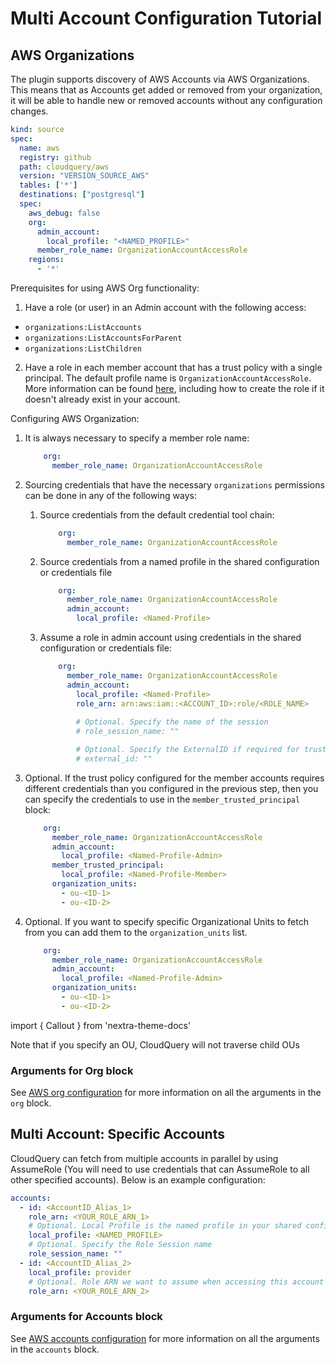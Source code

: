 # Multi Account Configuration Tutorial

## AWS Organizations

The plugin supports discovery of AWS Accounts via AWS Organizations. This means that as Accounts get added or removed from your organization, it will be able to handle new or removed accounts without any configuration changes.

```yaml
kind: source
spec:
  name: aws
  registry: github
  path: cloudquery/aws
  version: "VERSION_SOURCE_AWS"
  tables: ['*']
  destinations: ["postgresql"]
  spec:
    aws_debug: false
    org:
      admin_account:
        local_profile: "<NAMED_PROFILE>"
      member_role_name: OrganizationAccountAccessRole
    regions:
      - '*'
  ```

Prerequisites for using AWS Org functionality:

1. Have a role (or user) in an Admin account with the following access:

  - `organizations:ListAccounts`
  - `organizations:ListAccountsForParent`
  - `organizations:ListChildren`

2. Have a role in each member account that has a trust policy with a single principal. The default profile name is `OrganizationAccountAccessRole`. More information can be found [here](https://docs.aws.amazon.com/organizations/latest/userguide/orgs_manage_accounts_access.html#orgs_manage_accounts_create-cross-account-role), including how to create the role if it doesn't already exist in your account.

Configuring AWS Organization:

1. It is always necessary to specify a member role name:

   ```yaml copy
       org:
         member_role_name: OrganizationAccountAccessRole
   ```

2. Sourcing credentials that have the necessary `organizations` permissions can be done in any of the following ways:

    1. Source credentials from the default credential tool chain:
       ```yaml copy
           org:
             member_role_name: OrganizationAccountAccessRole
       ```

    2. Source credentials from a named profile in the shared configuration or credentials file
       ```yaml copy
           org:
             member_role_name: OrganizationAccountAccessRole
             admin_account:
               local_profile: <Named-Profile>
       ```

    3. Assume a role in admin account using credentials in the shared configuration or credentials file:

       ```yaml copy
           org:
             member_role_name: OrganizationAccountAccessRole
             admin_account:
               local_profile: <Named-Profile>
               role_arn: arn:aws:iam::<ACCOUNT_ID>:role/<ROLE_NAME>
               
               # Optional. Specify the name of the session 
               # role_session_name: ""
   
               # Optional. Specify the ExternalID if required for trust policy 
               # external_id: ""
       ```

3. Optional. If the trust policy configured for the member accounts requires different credentials than you configured in the previous step, then you can specify the credentials to use in the `member_trusted_principal` block: 

   ```yaml copy
       org:
         member_role_name: OrganizationAccountAccessRole
         admin_account:
           local_profile: <Named-Profile-Admin>
         member_trusted_principal:
           local_profile: <Named-Profile-Member>
         organization_units:
           - ou-<ID-1>
           - ou-<ID-2>
   ```

4. Optional. If you want to specify specific Organizational Units to fetch from you can add them to the `organization_units` list. 

   ```yaml copy
       org:
         member_role_name: OrganizationAccountAccessRole
         admin_account:
           local_profile: <Named-Profile-Admin>
         organization_units:
           - ou-<ID-1>
           - ou-<ID-2>
   ```

import { Callout } from 'nextra-theme-docs'

<Callout type="info">
Note that if you specify an OU, CloudQuery will not traverse child OUs
</Callout>

### Arguments for Org block

See [AWS org configuration](/docs/plugins/sources/aws/configuration#org) for more information on all the arguments in the `org` block.

## Multi Account: Specific Accounts

CloudQuery can fetch from multiple accounts in parallel by using AssumeRole (You will need to use credentials that can AssumeRole to all other specified accounts). Below is an example configuration:

```yaml copy
accounts:
  - id: <AccountID_Alias_1>
    role_arn: <YOUR_ROLE_ARN_1>
    # Optional. Local Profile is the named profile in your shared configuration file (usually `~/.aws/config`) that you want to use for this specific account
    local_profile: <NAMED_PROFILE>
    # Optional. Specify the Role Session name
    role_session_name: ""
  - id: <AccountID_Alias_2>
    local_profile: provider
    # Optional. Role ARN we want to assume when accessing this account
    role_arn: <YOUR_ROLE_ARN_2>
```

### Arguments for Accounts block

See [AWS accounts configuration](/docs/plugins/sources/aws/configuration#accounts) for more information on all the arguments in the `accounts` block.
